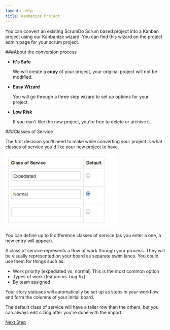 ```yaml
---
layout: help
title: Kanbanize Project
---
```


You can convert an existing ScrumDo Scrum based project into a Kanban project using our Kanbanize wizard.  You can find this wizard on the project admin page for your scrum project.

###About the conversion process

<ul>
    <li><b>It's Safe</b> 
        <p>We will create a <b>copy</b> of your project, your original project will not be modified.</p>
    </li>
    <li><b>Easy Wizard</b>
        <p>You will go through a three step wizard to set up options for your project.</p>
    </li>
    <li><b>Low Risk</b>
        <p>If you don't like the new project, you're free to delete or archive it.</p>
    </li>
</ul>   

###Classes of Service

The first decision you'll need to make while converting your project is what classes of service you'd like your new project to have.

![Classes of service](images/kanbanize_cos.png)

You can define up to 9 difference classes of service (as you enter a one, a new entry will appear).

A class of service represents a flow of work through your process. They will be visually represented on your board as separate swim lanes. You could use them for things such as:

* Work priority (expediated vs. normal) This is the most common option
* Types of work (feature vs. bug fix)
* By team assigned

Your story statuses will automatically be set up as steps in your workflow and form the columns of your initial board.

The default class of service will have a taller row than the others, but you can always edit sizing after you're done with the import.

[Next Step](kanbanize_wip.html)
